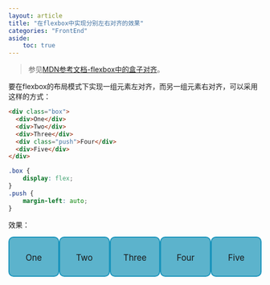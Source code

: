 ```yaml
---
layout: article
title: "在flexbox中实现分别左右对齐的效果"
categories: "FrontEnd"
aside:
    toc: true
---
```


> 参见<a href="https://developer.mozilla.org/en-US/docs/Web/CSS/CSS_Box_Alignment/Box_Alignment_in_Flexbox">MDN参考文档-flexbox中的盒子对齐</a>。

要在flexbox的布局模式下实现一组元素左对齐，而另一组元素右对齐，可以采用这样的方式：

```html
<div class="box">
  <div>One</div>
  <div>Two</div>
  <div>Three</div>
  <div class="push">Four</div>
  <div>Five</div>
</div>
```

```css
.box {
    display: flex;
}
.push {
    margin-left: auto;
}
```

效果：

<style>
    .box {
        display: flex;
        height: 80px;
    }
    .ex-box {
        border: 2px solid #1a94bc;
        border-radius: 10px;
        flex: 0 1 6em;
        text-align: center;
        line-height: 80px;
        font-size: 1.2em;
        background-color: #5cb3cc;
    }
    .push {
        margin-left: auto;
    }
</style>
<div class="example">
    <div class="box">
        <div class=" ex-box">One</div>
        <div class=" ex-box">Two</div>
        <div class=" ex-box">Three</div>
        <div class="push ex-box">Four</div>
        <div class=" ex-box">Five</div>
    </div>
</div>
